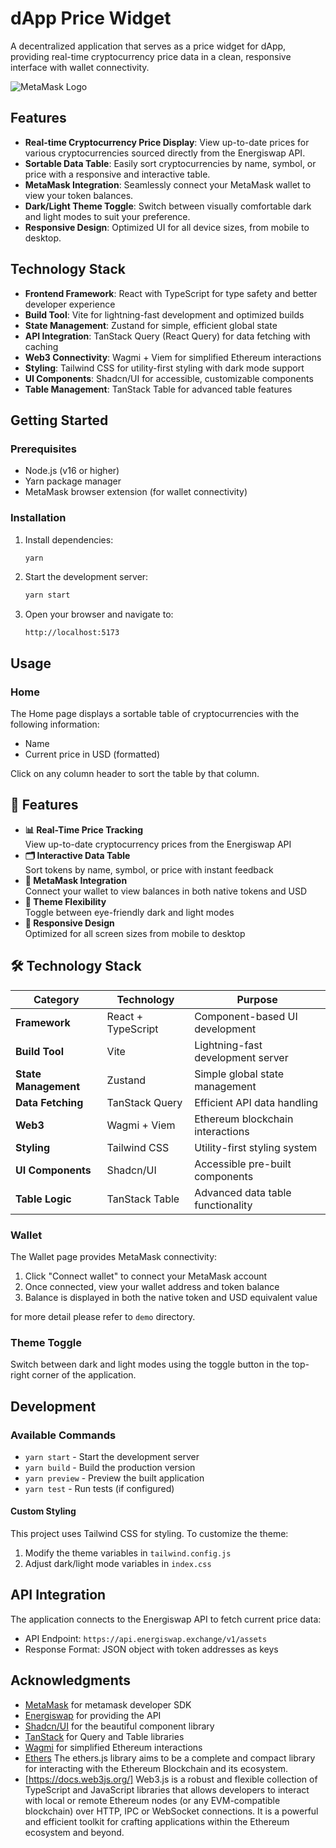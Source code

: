 # dApp Price Widget

A decentralized application that serves as a price widget for dApp, providing real-time cryptocurrency price data in a clean, responsive interface with wallet connectivity.

![MetaMask Logo](https://images.ctfassets.net/clixtyxoaeas/1ezuBGezqfIeifWdVtwU4c/d970d4cdf13b163efddddd5709164d2e/MetaMask-icon-Fox.svg "width=200")

## Features

- **Real-time Cryptocurrency Price Display**: View up-to-date prices for various cryptocurrencies sourced directly from the Energiswap API.
- **Sortable Data Table**: Easily sort cryptocurrencies by name, symbol, or price with a responsive and interactive table.
- **MetaMask Integration**: Seamlessly connect your MetaMask wallet to view your token balances.
- **Dark/Light Theme Toggle**: Switch between visually comfortable dark and light modes to suit your preference.
- **Responsive Design**: Optimized UI for all device sizes, from mobile to desktop.

## Technology Stack

- **Frontend Framework**: React with TypeScript for type safety and better developer experience
- **Build Tool**: Vite for lightning-fast development and optimized builds
- **State Management**: Zustand for simple, efficient global state
- **API Integration**: TanStack Query (React Query) for data fetching with caching
- **Web3 Connectivity**: Wagmi + Viem for simplified Ethereum interactions
- **Styling**: Tailwind CSS for utility-first styling with dark mode support
- **UI Components**: Shadcn/UI for accessible, customizable components
- **Table Management**: TanStack Table for advanced table features

## Getting Started

### Prerequisites

- Node.js (v16 or higher)
- Yarn package manager
- MetaMask browser extension (for wallet connectivity)

### Installation

1. Install dependencies:
   ```bash
   yarn
   ```

2. Start the development server:
   ```bash
   yarn start
   ```

3. Open your browser and navigate to:
   ```
   http://localhost:5173
   ```

## Usage

### Home

The Home page displays a sortable table of cryptocurrencies with the following information:
- Name
- Current price in USD (formatted)

Click on any column header to sort the table by that column.

## 🌟 Features

- **📊 Real-Time Price Tracking**  
  View up-to-date cryptocurrency prices from the Energiswap API
- **🗂️ Interactive Data Table**  
  Sort tokens by name, symbol, or price with instant feedback
- **🦊 MetaMask Integration**  
  Connect your wallet to view balances in both native tokens and USD
- **🌙 Theme Flexibility**  
  Toggle between eye-friendly dark and light modes
- **📱 Responsive Design**  
  Optimized for all screen sizes from mobile to desktop

## 🛠️ Technology Stack

| Category           | Technology               | Purpose                                  |
|--------------------|--------------------------|------------------------------------------|
| **Framework**      | React + TypeScript       | Component-based UI development           |
| **Build Tool**     | Vite                     | Lightning-fast development server        |
| **State Management**| Zustand                 | Simple global state management           |
| **Data Fetching**  | TanStack Query           | Efficient API data handling              |
| **Web3**           | Wagmi + Viem            | Ethereum blockchain interactions         |
| **Styling**        | Tailwind CSS            | Utility-first styling system             |
| **UI Components**  | Shadcn/UI               | Accessible pre-built components          |
| **Table Logic**    | TanStack Table          | Advanced data table functionality        |


### Wallet

The Wallet page provides MetaMask connectivity:
1. Click "Connect wallet" to connect your MetaMask account
2. Once connected, view your wallet address and token balance
3. Balance is displayed in both the native token and USD equivalent value

for more detail please refer to `demo` directory.

### Theme Toggle

Switch between dark and light modes using the toggle button in the top-right corner of the application.

## Development

### Available Commands

- `yarn start` - Start the development server
- `yarn build` - Build the production version
- `yarn preview` - Preview the built application
- `yarn test` - Run tests (if configured)

#### Custom Styling

This project uses Tailwind CSS for styling. To customize the theme:

1. Modify the theme variables in `tailwind.config.js`
2. Adjust dark/light mode variables in `index.css`

## API Integration

The application connects to the Energiswap API to fetch current price data:

- API Endpoint: `https://api.energiswap.exchange/v1/assets`
- Response Format: JSON object with token addresses as keys

## Acknowledgments
- [MetaMask](https://metamask.io/developer/sdk) for metamask developer SDK
- [Energiswap](https://app.energiswap.exchange) for providing the API
- [Shadcn/UI](https://ui.shadcn.com/) for the beautiful component library
- [TanStack](https://tanstack.com/) for Query and Table libraries
- [Wagmi](https://wagmi.sh/) for simplified Ethereum interactions
- [Ethers](https://docs.ethers.org/v6/) The ethers.js library aims to be a complete and compact library for interacting with the Ethereum Blockchain and its ecosystem.
- [https://docs.web3js.org/] Web3.js is a robust and flexible collection of TypeScript and JavaScript libraries that allows developers to interact with local or remote Ethereum nodes (or any EVM-compatible blockchain) over HTTP, IPC or WebSocket connections. It is a powerful and efficient toolkit for crafting applications within the Ethereum ecosystem and beyond.